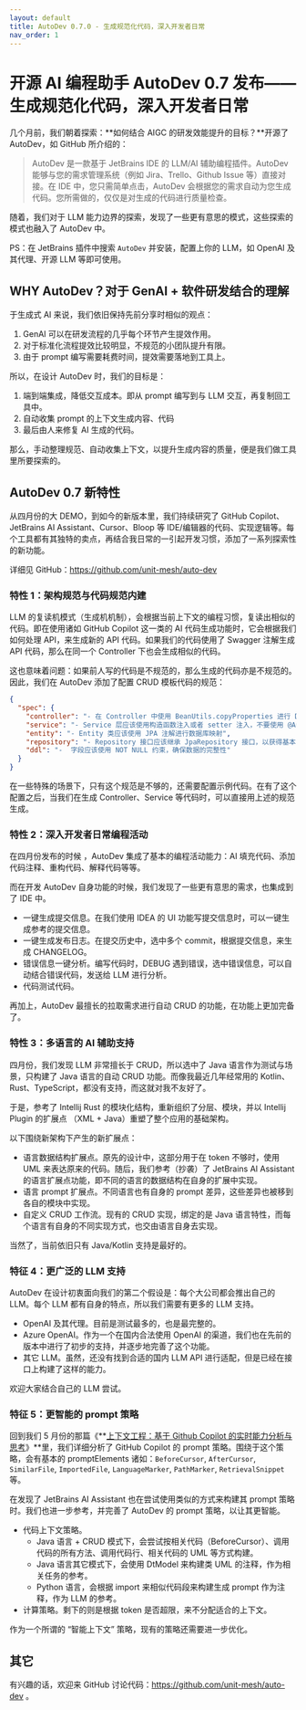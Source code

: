 ```yaml
---
layout: default
title: AutoDev 0.7.0 - 生成规范化代码，深入开发者日常
nav_order: 1
---
```


# 开源 AI 编程助手 AutoDev 0.7 发布—— 生成规范化代码，深入开发者日常

几个月前，我们朝着探索：**如何结合 AIGC 的研发效能提升的目标？**开源了 AutoDev，如 GitHub 所介绍的：

> AutoDev 是一款基于 JetBrains IDE 的 LLM/AI 辅助编程插件。AutoDev 能够与您的需求管理系统（例如 Jira、Trello、Github Issue 等）直接对接。在 IDE 中，您只需简单点击，AutoDev 会根据您的需求自动为您生成代码。您所需做的，仅仅是对生成的代码进行质量检查。

随着，我们对于 LLM 能力边界的探索，发现了一些更有意思的模式，这些探索的模式也融入了 AutoDev 中。

PS：在 JetBrains 插件中搜索 `AutoDev` 并安装，配置上你的 LLM，如 OpenAI 及其代理、开源 LLM 等即可使用。

## WHY AutoDev？对于 GenAI + 软件研发结合的理解

于生成式 AI 来说，我们依旧保持先前分享时相似的观点：

1. GenAI 可以在研发流程的几乎每个环节产生提效作用。
2. 对于标准化流程提效比较明显，不规范的小团队提升有限。
3. 由于  prompt 编写需要耗费时间，提效需要落地到工具上。

所以，在设计 AutoDev 时，我们的目标是：

1. 端到端集成，降低交互成本。即从 prompt 编写到与 LLM 交互，再复制回工具中。
2. 自动收集 prompt 的上下文生成内容、代码
3. 最后由人来修复 AI 生成的代码。

那么，手动整理规范、自动收集上下文，以提升生成内容的质量，便是我们做工具里所要探索的。

## AutoDev 0.7 新特性

从四月份的大 DEMO，到如今的新版本里，我们持续研究了 GitHub Copilot、JetBrains AI Assistant、Cursor、Bloop 等 IDE/编辑器的代码、实现逻辑等。每个工具都有其独特的卖点，再结合我日常的一引起开发习惯，添加了一系列探索性的新功能。

详细见 GitHub：https://github.com/unit-mesh/auto-dev

### 特性 1：架构规范与**代码规范内建**

LLM 的复读机模式（生成机机制），会根据当前上下文的编程习惯，复读出相似的代码。即在使用诸如 GitHub Copilot 这一类的 AI 代码生成功能时，它会根据我们如何处理 API，来生成新的 API 代码。如果我们的代码使用了 Swagger 注解生成 API 代码，那么在同一个 Controller 下也会生成相似的代码。

这也意味着问题：如果前人写的代码是不规范的，那么生成的代码亦是不规范的。因此，我们在 AutoDev 添加了配置 CRUD 模板代码的规范：

```json
{
  "spec": {
    "controller": "- 在 Controller 中使用 BeanUtils.copyProperties 进行 DTO 转换 Entity",
    "service": "- Service 层应该使用构造函数注入或者 setter 注入，不要使用 @Autowired 注解注入。",
    "entity": "- Entity 类应该使用 JPA 注解进行数据库映射",
    "repository": "- Repository 接口应该继承 JpaRepository 接口，以获得基本的 CRUD 操作",
    "ddl": "-  字段应该使用 NOT NULL 约束，确保数据的完整性"
  }
}
```

在一些特殊的场景下，只有这个规范是不够的，还需要配置示例代码。在有了这个配置之后，当我们在生成 Controller、Service 等代码时，可以直接用上述的规范生成。

### 特性 2：深入开发者日常编程活动

在四月份发布的时候 ，AutoDev 集成了基本的编程活动能力：AI 填充代码、添加代码注释、重构代码、解释代码等等。

而在开发 AutoDev 自身功能的时候，我们发现了一些更有意思的需求，也集成到了 IDE 中。

- 一键生成提交信息。在我们使用 IDEA 的 UI 功能写提交信息时，可以一键生成参考的提交信息。
- 一键生成发布日志。在提交历史中，选中多个 commit，根据提交信息，来生成 CHANGELOG。
- 错误信息一键分析。编写代码时，DEBUG 遇到错误，选中错误信息，可以自动结合错误代码，发送给 LLM 进行分析。
- 代码测试代码。

再加上，AutoDev 最擅长的拉取需求进行自动 CRUD 的功能，在功能上更加完备了。

### 特性 3：**多语言的 AI 辅助支持**

四月份，我们发现 LLM 非常擅长于 CRUD，所以选中了 Java 语言作为测试与场景，只构建了 Java 语言的自动 CRUD 功能。而像我最近几年经常用的 Kotlin、Rust、TypeScript，都没有支持，而这就对我不友好了。

于是，参考了 Intellij Rust 的模块化结构，重新组织了分层、模块，并以 Intellij Plugin 的扩展点 （XML + Java）重塑了整个应用的基础架构。

以下围绕新架构下产生的新扩展点：

- 语言数据结构扩展点。原先的设计中，这部分用于在 token 不够时，使用 UML 来表达原来的代码。随后，我们参考（抄袭）了 JetBrains AI Assistant 的语言扩展点功能，即不同的语言的数据结构在自身的扩展中实现。
- 语言 prompt 扩展点。不同语言也有自身的 prompt 差异，这些差异也被移到各自的模块中实现。
- 自定义 CRUD 工作流。现有的 CRUD 实现，绑定的是 Java 语言特性，而每个语言有自身的不同实现方式，也交由语言自身去实现。

当然了，当前依旧只有 Java/Kotlin 支持是最好的。

### 特征 4：更广泛的 LLM 支持

AutoDev 在设计初衷面向我们的第二个假设是：每个大公司都会推出自己的 LLM。每个 LLM 都有自身的特点，所以我们需要有更多的 LLM 支持。

- OpenAI 及其代理。目前是测试最多的，也是最完整的。
- Azure OpenAI。作为一个在国内合法使用 OpenAI 的渠道，我们也在先前的版本中进行了初步的支持，并逐步地完善了这个功能。
- 其它 LLM。虽然，还没有找到合适的国内 LLM API 进行适配，但是已经在接口上构建了这样的能力。

欢迎大家结合自己的 LLM 尝试。

### 特征 5：更智能的 prompt 策略

回到我们 5 月份的那篇《**[上下文工程：基于 Github Copilot 的实时能力分析与思考](https://www.phodal.com/blog/llm-context-engineering/)》**里，我们详细分析了 GitHub Copilot 的 prompt 策略。围绕于这个策略，会有基本的 promptElements 诸如：`BeforeCursor`, `AfterCursor`, `SimilarFile`, `ImportedFile`, `LanguageMarker`, `PathMarker`, `RetrievalSnippet` 等。

在发现了 JetBrains AI Assistant 也在尝试使用类似的方式来构建其 prompt 策略时。我们也进一步参考，并完善了 AutoDev 的 prompt 策略，以让其更智能。

- 代码上下文策略。
    - Java 语言 + CRUD 模式下，会尝试按相关代码（BeforeCursor）、调用代码的所有方法、调用代码行、相关代码的 UML 等方式构建。
    - Java 语言其它模式下，会使用 DtModel 来构建类 UML 的注释，作为相关任务的参考。
    - Python 语言，会根据 import 来相似代码段来构建生成 prompt 作为注释，作为 LLM 的参考。
- 计算策略。剩下的则是根据 token 是否超限，来不分配适合的上下文。

作为一个所谓的 “智能上下文” 策略，现有的策略还需要进一步优化。

## 其它

有兴趣的话，欢迎来 GitHub 讨论代码：https://github.com/unit-mesh/auto-dev 。
